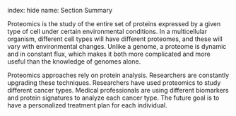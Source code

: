 index: hide
name: Section Summary

Proteomics is the study of the entire set of proteins expressed by a given type of cell under certain environmental conditions. In a multicellular organism, different cell types will have different proteomes, and these will vary with environmental changes. Unlike a genome, a proteome is dynamic and in constant flux, which makes it both more complicated and more useful than the knowledge of genomes alone.

Proteomics approaches rely on protein analysis. Researchers are constantly upgrading these techniques. Researchers have used proteomics to study different cancer types. Medical professionals are using different biomarkers and protein signatures to analyze each cancer type. The future goal is to have a personalized treatment plan for each individual.
